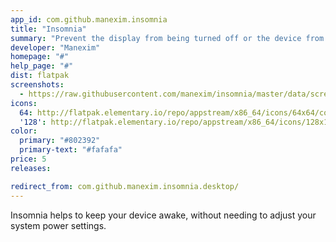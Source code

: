 ```yaml
---
app_id: com.github.manexim.insomnia
title: "Insomnia"
summary: "Prevent the display from being turned off or the device from going into sleep mode"
developer: "Manexim"
homepage: "#"
help_page: "#"
dist: flatpak
screenshots:
  - https://raw.githubusercontent.com/manexim/insomnia/master/data/screenshots/000.png
icons:
  64: http://flatpak.elementary.io/repo/appstream/x86_64/icons/64x64/com.github.manexim.insomnia.png
  '128': http://flatpak.elementary.io/repo/appstream/x86_64/icons/128x128/com.github.manexim.insomnia.png
color:
  primary: "#802392"
  primary-text: "#fafafa"
price: 5
releases:

redirect_from: com.github.manexim.insomnia.desktop/
---
```


<p>Insomnia helps to keep your device awake, without needing to adjust your system power settings.</p>